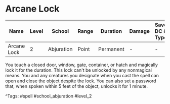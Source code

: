 # Arcane Lock

| Name | Level | School | Range | Duration | Damage | Save DC & Type |
|------|-------|--------|-------|----------|--------|----------------|
| Arcane Lock | 2 | Abjuration | Point | Permanent | - | - |

You touch a closed door, window, gate, container, or hatch and magically lock it for the duration. This lock can't be unlocked by any nonmagical means. You and any creatures you designate when you cast the spell can open and close the object despite the lock. You can also set a password that, when spoken within 5 feet of the object, unlocks it for 1 minute.

^Tags: #spell #school_abjuration #level_2